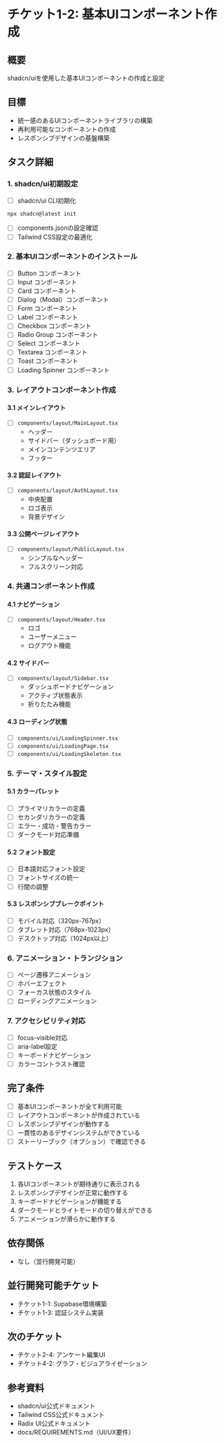 # チケット1-2: 基本UIコンポーネント作成

## 概要
shadcn/uiを使用した基本UIコンポーネントの作成と設定

## 目標
- 統一感のあるUIコンポーネントライブラリの構築
- 再利用可能なコンポーネントの作成
- レスポンシブデザインの基盤構築

## タスク詳細

### 1. shadcn/ui初期設定
- [ ] shadcn/ui CLI初期化
```bash
npx shadcn@latest init
```
- [ ] components.jsonの設定確認
- [ ] Tailwind CSS設定の最適化

### 2. 基本UIコンポーネントのインストール
- [ ] Button コンポーネント
- [ ] Input コンポーネント
- [ ] Card コンポーネント
- [ ] Dialog（Modal）コンポーネント
- [ ] Form コンポーネント
- [ ] Label コンポーネント
- [ ] Checkbox コンポーネント
- [ ] Radio Group コンポーネント
- [ ] Select コンポーネント
- [ ] Textarea コンポーネント
- [ ] Toast コンポーネント
- [ ] Loading Spinner コンポーネント

### 3. レイアウトコンポーネント作成
#### 3.1 メインレイアウト
- [ ] `components/layout/MainLayout.tsx`
  - ヘッダー
  - サイドバー（ダッシュボード用）
  - メインコンテンツエリア
  - フッター

#### 3.2 認証レイアウト
- [ ] `components/layout/AuthLayout.tsx`
  - 中央配置
  - ロゴ表示
  - 背景デザイン

#### 3.3 公開ページレイアウト
- [ ] `components/layout/PublicLayout.tsx`
  - シンプルなヘッダー
  - フルスクリーン対応

### 4. 共通コンポーネント作成
#### 4.1 ナビゲーション
- [ ] `components/layout/Header.tsx`
  - ロゴ
  - ユーザーメニュー
  - ログアウト機能

#### 4.2 サイドバー
- [ ] `components/layout/Sidebar.tsx`
  - ダッシュボードナビゲーション
  - アクティブ状態表示
  - 折りたたみ機能

#### 4.3 ローディング状態
- [ ] `components/ui/LoadingSpinner.tsx`
- [ ] `components/ui/LoadingPage.tsx`
- [ ] `components/ui/LoadingSkeleton.tsx`

### 5. テーマ・スタイル設定
#### 5.1 カラーパレット
- [ ] プライマリカラーの定義
- [ ] セカンダリカラーの定義
- [ ] エラー・成功・警告カラー
- [ ] ダークモード対応準備

#### 5.2 フォント設定
- [ ] 日本語対応フォント設定
- [ ] フォントサイズの統一
- [ ] 行間の調整

#### 5.3 レスポンシブブレークポイント
- [ ] モバイル対応（320px-767px）
- [ ] タブレット対応（768px-1023px）
- [ ] デスクトップ対応（1024px以上）

### 6. アニメーション・トランジション
- [ ] ページ遷移アニメーション
- [ ] ホバーエフェクト
- [ ] フォーカス状態のスタイル
- [ ] ローディングアニメーション

### 7. アクセシビリティ対応
- [ ] focus-visible対応
- [ ] aria-label設定
- [ ] キーボードナビゲーション
- [ ] カラーコントラスト確認

## 完了条件
- [ ] 基本UIコンポーネントが全て利用可能
- [ ] レイアウトコンポーネントが作成されている
- [ ] レスポンシブデザインが動作する
- [ ] 一貫性のあるデザインシステムができている
- [ ] ストーリーブック（オプション）で確認できる

## テストケース
1. 各UIコンポーネントが期待通りに表示される
2. レスポンシブデザインが正常に動作する
3. キーボードナビゲーションが機能する
4. ダークモードとライトモードの切り替えができる
5. アニメーションが滑らかに動作する

## 依存関係
- なし（並行開発可能）

## 並行開発可能チケット
- チケット1-1: Supabase環境構築
- チケット1-3: 認証システム実装

## 次のチケット
- チケット2-4: アンケート編集UI
- チケット4-2: グラフ・ビジュアライゼーション

## 参考資料
- shadcn/ui公式ドキュメント
- Tailwind CSS公式ドキュメント
- Radix UI公式ドキュメント
- docs/REQUIREMENTS.md（UI/UX要件）